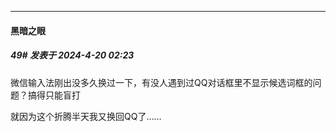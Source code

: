 ﻿
*****

####  黑暗之眼  
##### 49#       发表于 2024-4-20 02:23

微信输入法刚出没多久换过一下，有没人遇到过QQ对话框里不显示候选词框的问题？搞得只能盲打

就因为这个折腾半天我又换回QQ了……

